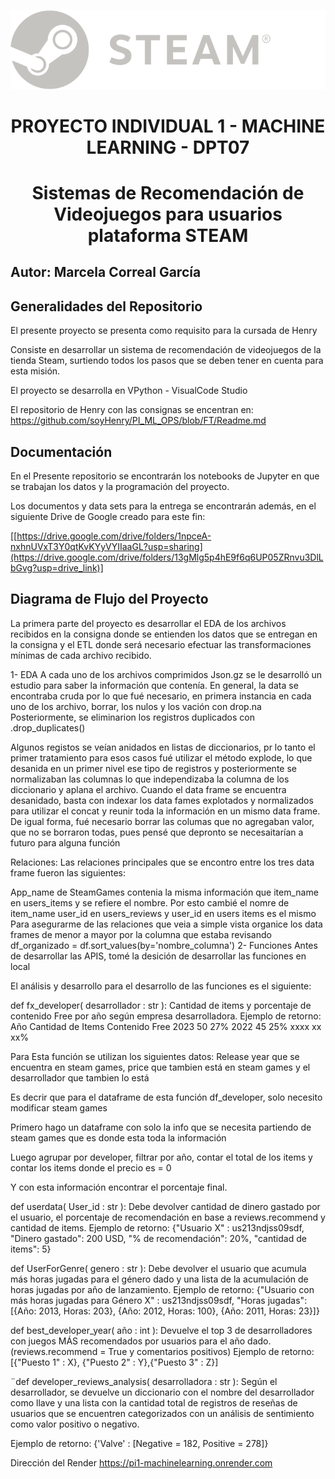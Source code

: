 <p align="center">
<img src="https://github.com/MarceCorreal/PI1_ML/blob/main/Assets/logo_steam%20(1).svg" />
</p>

<h1 align="center"><b>PROYECTO INDIVIDUAL 1 - MACHINE LEARNING - DPT07</b></h1>

<h1 align="center"><b>Sistemas de Recomendación de Videojuegos para usuarios plataforma STEAM</b></h1>

## Autor: Marcela Correal García

## Generalidades del Repositorio

<p style="text-align: justify;">

El presente proyecto se presenta como requisito para la cursada de Henry

Consiste en desarrollar un sistema de recomendación de videojuegos de la tienda Steam, surtiendo todos los pasos que se deben tener en cuenta para esta misión.

El proyecto se desarrolla en VPython - VisualCode Studio

El repositorio de Henry con las consignas se encentran en: https://github.com/soyHenry/PI_ML_OPS/blob/FT/Readme.md

</p>




## Documentación
<p style="text-align: justify;">

En el Presente repositorio se encontrarán los notebooks de Jupyter en que se trabajan los datos y la programación del proyecto. 

Los documentos y data sets para la entrega se encontrarán además, en el siguiente Drive de Google creado para este fin:

[[https://drive.google.com/drive/folders/1npceA-nxhnUVxT3Y0qtKvKYyVYIIaaGL?usp=sharing](https://drive.google.com/drive/folders/13gMlg5p4hE9f6q6UP05ZRnvu3DlLbGvg?usp=drive_link)]

</p>


## Diagrama de Flujo del Proyecto


La primera parte del proyecto es desarrollar el EDA de los archivos recibidos en la consigna donde se entienden los datos que se entregan en la consigna y el ETL donde será necesario efectuar las transformaciones mínimas de cada archivo recibido.

1- EDA
A cada uno de los archivos comprimidos Json.gz se le desarrolló un estudio para saber la información que contenía. En general, la data se encontraba cruda por lo que fué necesario, en primera instancia en cada uno de los archivo, borrar, los nulos y los vación con drop.na Posteriormente, se eliminarion los registros duplicados con .drop_duplicates()

Algunos registos se veían anidados en listas de diccionarios, pr lo tanto el primer tratamiento para esos casos fué utilizar el método explode, lo que desanida en un primer nivel ese tipo de registros y posteriormente se normalizaban las columnas lo que independizaba la columna de los diccionario y aplana el archivo. Cuando el data frame se encuentra desanidado, basta con indexar los data fames explotados y normalizados para utilizar el concat y reunir toda la información en un mismo data frame. De igual forma, fué necesario borrar las columas que no agregaban valor, que no se borraron todas, pues pensé que depronto se necesaitarían a futuro para alguna función

Relaciones: Las relaciones principales que se encontro entre los tres data frame fueron las siguientes:

App_name de SteamGames contenia la misma información que item_name en users_items y se refiere el nombre. Por esto cambié el nomre de item_name
user_id en users_reviews y user_id en users items es el mismo
Para asegurarme de las relaciones que veia a simple vista organice los data frames de menor a mayor por la columna que estaba revisando df_organizado = df.sort_values(by='nombre_columna')
2- Funciones
Antes de desarrollar las APIS, tomé la desición de desarrollar las funciones en local

El análisis y desarrollo para el desarrollo de las funciones es el siguiente:

def fx_developer( desarrollador : str ): Cantidad de items y porcentaje de contenido Free por año según empresa desarrolladora.
Ejemplo de retorno: Año Cantidad de Items Contenido Free 2023 50 27% 2022 45 25% xxxx xx xx%

Para Esta función se utilizan los siguientes datos: Release year que se encuentra en steam games, price que tambien está en steam games y el desarrollador que tambien lo está

Es decrir que para el dataframe de esta función df_developer, solo necesito modificar steam games

Primero hago un dataframe con solo la info que se necesita partiendo de steam games que es donde esta toda la información

Luego agrupar por developer, filtrar por año, contar el total de los items y contar los items donde el precio es = 0

Y con esta información encontrar el porcentaje final.

def userdata( User_id : str ): Debe devolver cantidad de dinero gastado por el usuario, el porcentaje de recomendación en base a reviews.recommend y cantidad de items.
Ejemplo de retorno: {"Usuario X" : us213ndjss09sdf, "Dinero gastado": 200 USD, "% de recomendación": 20%, "cantidad de items": 5}

def UserForGenre( genero : str ): Debe devolver el usuario que acumula más horas jugadas para el género dado y una lista de la acumulación de horas jugadas por año de lanzamiento.
Ejemplo de retorno: {"Usuario con más horas jugadas para Género X" : us213ndjss09sdf, "Horas jugadas":[{Año: 2013, Horas: 203}, {Año: 2012, Horas: 100}, {Año: 2011, Horas: 23}]}

def best_developer_year( año : int ): Devuelve el top 3 de desarrolladores con juegos MÁS recomendados por usuarios para el año dado. (reviews.recommend = True y comentarios positivos)
Ejemplo de retorno: [{"Puesto 1" : X}, {"Puesto 2" : Y},{"Puesto 3" : Z}]

¨def developer_reviews_analysis( desarrolladora : str ): Según el desarrollador, se devuelve un diccionario con el nombre del desarrollador como llave y una lista con la cantidad total de registros de reseñas de usuarios que se encuentren categorizados con un análisis de sentimiento como valor positivo o negativo.

Ejemplo de retorno: {'Valve' : [Negative = 182, Positive = 278]}

Dirección del Render https://pi1-machinelearning.onrender.com












